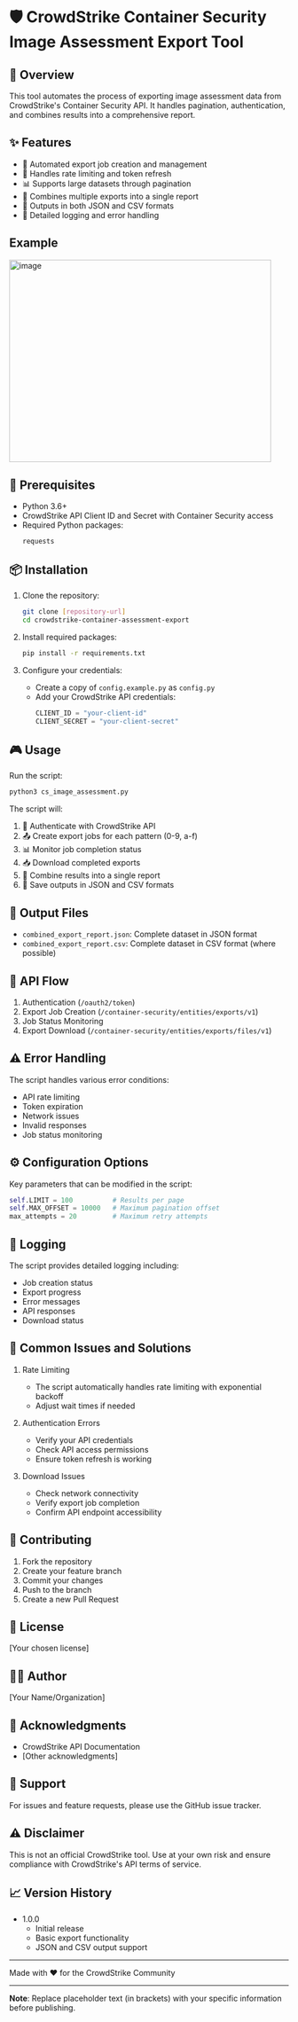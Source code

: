 # 🛡️ CrowdStrike Container Security Image Assessment Export Tool

## 🌟 Overview
This tool automates the process of exporting image assessment data from CrowdStrike's Container Security API. It handles pagination, authentication, and combines results into a comprehensive report.

## ✨ Features
- 🔄 Automated export job creation and management
- 🚦 Handles rate limiting and token refresh
- 📊 Supports large datasets through pagination
- 🔗 Combines multiple exports into a single report
- 💾 Outputs in both JSON and CSV formats
- 📝 Detailed logging and error handling

## Example
<img width="472" height="365" alt="image" src="https://github.com/user-attachments/assets/66b524ab-f475-4adb-baab-c332b749e9f9" />

## 🚀 Prerequisites
- Python 3.6+
- CrowdStrike API Client ID and Secret with Container Security access
- Required Python packages:
  ```
  requests
  ```

## 📦 Installation
1. Clone the repository:
   ```bash
   git clone [repository-url]
   cd crowdstrike-container-assessment-export
   ```

2. Install required packages:
   ```bash
   pip install -r requirements.txt
   ```

3. Configure your credentials:
   - Create a copy of `config.example.py` as `config.py`
   - Add your CrowdStrike API credentials:
     ```python
     CLIENT_ID = "your-client-id"
     CLIENT_SECRET = "your-client-secret"
     ```

## 🎮 Usage
Run the script:
```bash
python3 cs_image_assessment.py
```

The script will:
1. 🔑 Authenticate with CrowdStrike API
2. 📤 Create export jobs for each pattern (0-9, a-f)
3. 📊 Monitor job completion status
4. 📥 Download completed exports
5. 🔄 Combine results into a single report
6. 💾 Save outputs in JSON and CSV formats

## 📂 Output Files
- `combined_export_report.json`: Complete dataset in JSON format
- `combined_export_report.csv`: Complete dataset in CSV format (where possible)

## 🔄 API Flow
1. Authentication (`/oauth2/token`)
2. Export Job Creation (`/container-security/entities/exports/v1`)
3. Job Status Monitoring
4. Export Download (`/container-security/entities/exports/files/v1`)

## ⚠️ Error Handling
The script handles various error conditions:
- API rate limiting
- Token expiration
- Network issues
- Invalid responses
- Job status monitoring

## ⚙️ Configuration Options
Key parameters that can be modified in the script:
```python
self.LIMIT = 100          # Results per page
self.MAX_OFFSET = 10000   # Maximum pagination offset
max_attempts = 20         # Maximum retry attempts
```

## 📝 Logging
The script provides detailed logging including:
- Job creation status
- Export progress
- Error messages
- API responses
- Download status

## 🔧 Common Issues and Solutions
1. Rate Limiting
   - The script automatically handles rate limiting with exponential backoff
   - Adjust wait times if needed

2. Authentication Errors
   - Verify your API credentials
   - Check API access permissions
   - Ensure token refresh is working

3. Download Issues
   - Check network connectivity
   - Verify export job completion
   - Confirm API endpoint accessibility

## 🤝 Contributing
1. Fork the repository
2. Create your feature branch
3. Commit your changes
4. Push to the branch
5. Create a new Pull Request

## 📜 License
[Your chosen license]

## 👨‍💻 Author
[Your Name/Organization]

## 🙏 Acknowledgments
- CrowdStrike API Documentation
- [Other acknowledgments]

## 💬 Support
For issues and feature requests, please use the GitHub issue tracker.

## ⚠️ Disclaimer
This is not an official CrowdStrike tool. Use at your own risk and ensure compliance with CrowdStrike's API terms of service.

## 📈 Version History
- 1.0.0
  - Initial release
  - Basic export functionality
  - JSON and CSV output support

---

Made with ❤️ for the CrowdStrike Community

---

**Note**: Replace placeholder text (in brackets) with your specific information before publishing.
